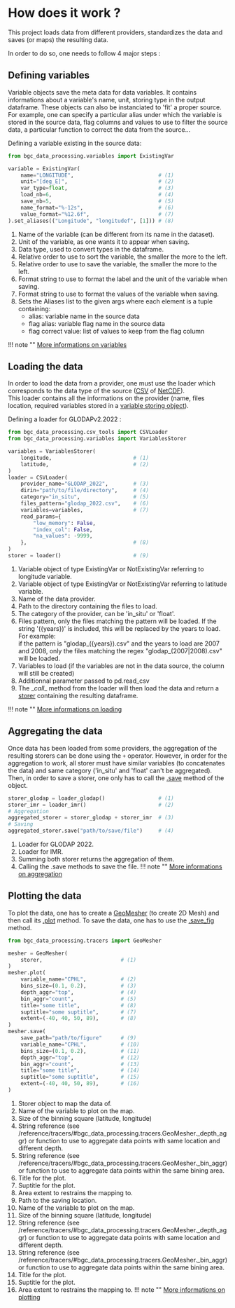 # How does it work ?

This project loads data from different providers, standardizes the data and saves (or maps) the resulting data.

In order to do so, one needs to follow 4 major steps :
## Defining variables

Variable objects save the meta data for data variables.
It contains informations about a variable's name, unit, storing type in the output dataframe.
These objects can also be instanciated to 'fit' a proper source. <br />
For example, one can specify a particular alias under which the variable is stored in the source data,
flag columns and values to use to filter the source data, a particular function to correct the data from the source...

Defining a variable existing in the source data: <br />

``` py
from bgc_data_processing.variables import ExistingVar

variable = ExistingVar(
    name="LONGITUDE",                           # (1)
    unit="[deg_E]",                             # (2)
    var_type=float,                             # (3)
    load_nb=6,                                  # (4)
    save_nb=5,                                  # (5)
    name_format="%-12s",                        # (6)
    value_format="%12.6f",                      # (7)
).set_aliases(("Longitude", "longitudef", [1])) # (8)
```

1. Name of the variable (can be different from its name in the dataset).
2. Unit of the variable, as one wants it to appear when saving.
3. Data type, used to convert types in the dataframe.
4. Relative order to use to sort the variable, the smaller the more to the left.
5. Relative order to use to save the variable, the smaller the more to the left.
6. Format string to use to format the label and the unit of the variable when saving.
7. Format string to use to format the values of the variable when saving.
8. Sets the Aliases list to the given args where each element is a tuple containing:
    - alias: variable name in the source data
    - flag alias: variable flag name in the source data
    - flag correct value: list of values to keep from the flag column

!!! note ""
    [More informations on variables](/how_it_works/variables)

## Loading the data

In order to load the data from a provider, one must use the loader which corresponds to the data type of the source ([CSV](/reference/csv_tools/#bgc_data_processing.csv_tools.CSVLoader) of [NetCDF](/reference/netcdf_tools/#bgc_data_processing.netcdf_tools.NetCDFLoader)). <br/>
This loader contains all the informations on the provider (name, files location, required variables stored in a [variable storing object](/reference/variables/#bgc_data_processing.variables.VariablesStorer)).

Defining a loader for GLODAPv2.2022 :

``` py
from bgc_data_processing.csv_tools import CSVLoader
from bgc_data_processing.variables import VariablesStorer

variables = VariablesStorer(
    longitude,                          # (1)
    latitude,                           # (2)
)
loader = CSVLoader(
    provider_name="GLODAP_2022",        # (3)
    dirin="path/to/file/directory",     # (4)
    category="in_situ",                 # (5)
    files_pattern="glodap_2022.csv",    # (6)
    variables=variables,                # (7)
    read_params={
        "low_memory": False,
        "index_col": False,
        "na_values": -9999,
    },                                  # (8)
)
storer = loader()                       # (9)
```

1. Variable object of type ExistingVar or NotExistingVar referring to longitude variable.
2. Variable object of type ExistingVar or NotExistingVar referring to latitude variable.
3. Name of the data provider.
4. Path to the directory containing the files to load.
5. The category of the provider, can be 'in_situ' or 'float'.
6. Files pattern, only the files matching the pattern will be loaded. If the string '({years})' is included, this will be replaced by the years to load. For example: <br/>
if the pattern is "glodap_({years}).csv" and the years to load are 2007 and 2008, only the files matching the regex "glodap_(2007|2008).csv" will be loaded.
7. Variables to load (if the variables are not in the data source, the column will still be created)
8. Additionnal parameter passed to pd.read_csv
9. The \__call__ method from the loader will then load the data and return a [storer](/reference/data_classes/#bgc_data_processing.data_classes.Storer) containing the resulting dataframe.

!!! note ""
    [More informations on loading](/how_it_works/loading)

## Aggregating the data

Once data has been loaded from some providers, the aggregation of the resulting storers can be done using the `+` operator. However, in order for the aggregation to work, all storer must have similar variables (to concatenates the data) and same category ('in_situ' and 'float' can't be aggregated). <br/>
Then, in order to save a storer, one only has to call the [.save](/reference/data_classes/#bgc_data_processing.data_classes.Storer.save) method of the object.

``` py
storer_glodap = loader_glodap()                 # (1)
storer_imr = loader_imr()                       # (2)
# Aggregation
aggregated_storer = storer_glodap + storer_imr  # (3)
# Saving
aggregated_storer.save("path/to/save/file")     # (4)
```

1. Loader for GLODAP 2022.
2. Loader for IMR.
3. Summing both storer returns the aggregation of them.
4. Calling the .save methods to save the file.
!!! note ""
    [More informations on aggregation](/how_it_works/aggregation)

## Plotting the data

To plot the data, one has to create a [GeoMesher](/reference/tracers/#bgc_data_processing.tracers.GeoMesher) (to create 2D Mesh) and then call its [.plot](/reference/tracers/#bgc_data_processing.tracers.GeoMesher.plot) method.
To save the data, one has to use the [.save_fig](/reference/tracers/#bgc_data_processing.tracers.GeoMesher.save_fig) method.

``` py
from bgc_data_processing.tracers import GeoMesher

mesher = GeoMesher(
    storer,                         # (1)
)
mesher.plot(
    variable_name="CPHL",           # (2)
    bins_size=(0.1, 0.2),           # (3)
    depth_aggr="top",               # (4)
    bin_aggr="count",               # (5)
    title="some title",             # (8)
    suptitle="some suptitle",       # (7)
    extent=(-40, 40, 50, 89),       # (8)
)
mesher.save(
    save_path="path/to/figure"      # (9)
    variable_name="CPHL",           # (10)
    bins_size=(0.1, 0.2),           # (11)
    depth_aggr="top",               # (12)
    bin_aggr="count",               # (13)
    title="some title",             # (14)
    suptitle="some suptitle",       # (15)
    extent=(-40, 40, 50, 89),       # (16)
)
```

1. Storer object to map the data of.
2. Name of the variable to plot on the map.
3. Size of the binning square (latitude, longitude)
4. String reference (see /reference/tracers/#bgc_data_processing.tracers.GeoMesher._depth_aggr) or function to use to aggregate data points with same location and different depth.
5. String reference (see /reference/tracers/#bgc_data_processing.tracers.GeoMesher._bin_aggr) or function to use to aggregate data points within the same bining area.
6. Title for the plot.
7. Suptitle for the plot.
8. Area extent to restrains the mapping to.
9. Path to the saving location.
10. Name of the variable to plot on the map.
11. Size of the binning square (latitude, longitude)
12. String reference (see /reference/tracers/#bgc_data_processing.tracers.GeoMesher._depth_aggr) or function to use to aggregate data points with same location and different depth.
13. String reference (see /reference/tracers/#bgc_data_processing.tracers.GeoMesher._bin_aggr) or function to use to aggregate data points within the same bining area.
14. Title for the plot.
15. Suptitle for the plot.
16. Area extent to restrains the mapping to.
!!! note ""
    [More informations on plotting](/how_it_works/plotting)
